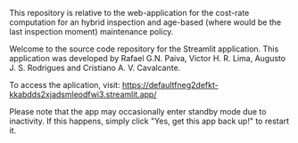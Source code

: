 This repository is relative to the web-application for the cost-rate computation for an hybrid inspection and age-based (where would be the last inspection moment) maintenance policy.

Welcome to the source code repository for the Streamlit application. This application was developed by Rafael G.N. Paiva, Victor H. R. Lima, Augusto J. S. Rodrigues and Cristiano A. V. Cavalcante.

To access the aplication, visit: https://defaultfneg2defkt-kkabdds2xjadsmleodfwi3.streamlit.app/

Please note that the app may occasionally enter standby mode due to inactivity. If this happens, simply click "Yes, get this app back up!" to restart it.
